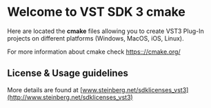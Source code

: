 # Welcome to VST SDK 3 cmake

Here are located the **cmake** files allowing you to create VST3 Plug-In projects on different platforms (Windows, MacOS, iOS, Linux).

For more information about cmake check <https:://cmake.org/>

## License & Usage guidelines

More details are found at [www.steinberg.net/sdklicenses_vst3](http://www.steinberg.net/sdklicenses_vst3)